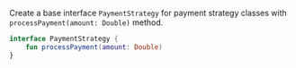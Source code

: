 Create a base interface `PaymentStrategy` for payment strategy classes with `processPayment(amount: Double)` method.

<div class="hint" title="Refactoring hint">

```kotlin
interface PaymentStrategy {
    fun processPayment(amount: Double)
}
```
</div>
